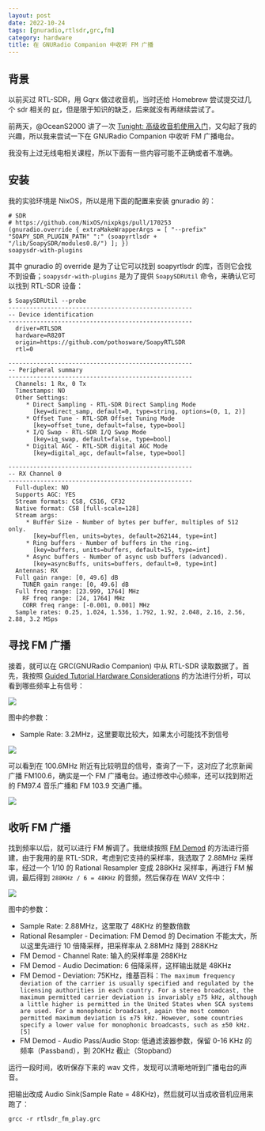 ```yaml
---
layout: post
date: 2022-10-24
tags: [gnuradio,rtlsdr,grc,fm]
category: hardware
title: 在 GNURadio Companion 中收听 FM 广播
---
```


## 背景

以前买过 RTL-SDR，用 Gqrx 做过收音机，当时还给 Homebrew 尝试提交过几个 sdr 相关的 [pr](https://github.com/Homebrew/legacy-homebrew/pulls?q=is%3Apr+author%3Ajiegec+)，但是限于知识的缺乏，后来就没有再继续尝试了。

前两天，@OceanS2000 讲了一次 [Tunight: 高级收音机使用入门](https://tuna.moe/event/2022/hacking-radio/)，又勾起了我的兴趣，所以我来尝试一下在 GNURadio Companion 中收听 FM 广播电台。

我没有上过无线电相关课程，所以下面有一些内容可能不正确或者不准确。

## 安装

我的实验环境是 NixOS，所以是用下面的配置来安装 gnuradio 的：

```
# SDR
# https://github.com/NixOS/nixpkgs/pull/170253
(gnuradio.override { extraMakeWrapperArgs = [ "--prefix" "SOAPY_SDR_PLUGIN_PATH" ":" (soapyrtlsdr + "/lib/SoapySDR/modules0.8/") ]; })
soapysdr-with-plugins
```

其中 gnuradio 的 override 是为了让它可以找到 soapyrtlsdr 的库，否则它会找不到设备；`soapysdr-with-plugins` 是为了提供 `SoapySDRUtil` 命令，来确认它可以找到 RTL-SDR 设备：

```shell
$ SoapySDRUtil --probe
----------------------------------------------------
-- Device identification
----------------------------------------------------
  driver=RTLSDR
  hardware=R820T
  origin=https://github.com/pothosware/SoapyRTLSDR
  rtl=0

----------------------------------------------------
-- Peripheral summary
----------------------------------------------------
  Channels: 1 Rx, 0 Tx
  Timestamps: NO
  Other Settings:
     * Direct Sampling - RTL-SDR Direct Sampling Mode
       [key=direct_samp, default=0, type=string, options=(0, 1, 2)]
     * Offset Tune - RTL-SDR Offset Tuning Mode
       [key=offset_tune, default=false, type=bool]
     * I/Q Swap - RTL-SDR I/Q Swap Mode
       [key=iq_swap, default=false, type=bool]
     * Digital AGC - RTL-SDR digital AGC Mode
       [key=digital_agc, default=false, type=bool]

----------------------------------------------------
-- RX Channel 0
----------------------------------------------------
  Full-duplex: NO
  Supports AGC: YES
  Stream formats: CS8, CS16, CF32
  Native format: CS8 [full-scale=128]
  Stream args:
     * Buffer Size - Number of bytes per buffer, multiples of 512 only.
       [key=bufflen, units=bytes, default=262144, type=int]
     * Ring buffers - Number of buffers in the ring.
       [key=buffers, units=buffers, default=15, type=int]
     * Async buffers - Number of async usb buffers (advanced).
       [key=asyncBuffs, units=buffers, default=0, type=int]
  Antennas: RX
  Full gain range: [0, 49.6] dB
    TUNER gain range: [0, 49.6] dB
  Full freq range: [23.999, 1764] MHz
    RF freq range: [24, 1764] MHz
    CORR freq range: [-0.001, 0.001] MHz
  Sample rates: 0.25, 1.024, 1.536, 1.792, 1.92, 2.048, 2.16, 2.56, 2.88, 3.2 MSps
```

## 寻找 FM 广播

接着，就可以在 GRC(GNURadio Companion) 中从 RTL-SDR 读取数据了。首先，我按照 [Guided Tutorial Hardware Considerations](https://wiki.gnuradio.org/index.php/Guided_Tutorial_Hardware_Considerations) 的方法进行分析，可以看到哪些频率上有信号：

![](/images/rtlsdr-analyze.png)

图中的参数：

- Sample Rate: 3.2MHz，这里要取比较大，如果太小可能找不到信号

![](/images/rtlsdr-analyze-waterfall.png)

可以看到在 100.6MHz 附近有比较明显的信号，查询了一下，这对应了北京新闻广播 FM100.6，确实是一个 FM 广播电台。通过修改中心频率，还可以找到附近的 FM97.4 音乐广播和 FM 103.9 交通广播。

![](/images/rtlsdr-analyze-waterfall-fm974.png)

## 收听 FM 广播

找到频率以后，就可以进行 FM 解调了。我继续按照 [FM Demod](https://wiki.gnuradio.org/index.php/FM_Demod) 的方法进行搭建，由于我用的是 RTL-SDR，考虑到它支持的采样率，我选取了 2.88MHz 采样率，经过一个 1/10 的 Rational Resampler 变成 288KHz 采样率，再进行 FM 解调，最后得到 `288KHz / 6 = 48KHz` 的音频，然后保存在 WAV 文件中：

![](/images/rtlsdr-fm.png)

图中的参数：

- Sample Rate: 2.88MHz，这里取了 48KHz 的整数倍数
- Rational Resampler - Decimation: FM Demod 的 Decimation 不能太大，所以这里先进行 10 倍降采样，把采样率从 2.88MHz 降到 288KHz
- FM Demod - Channel Rate: 输入的采样率是 288KHz
- FM Demod - Audio Decimation: 6 倍降采样，这样输出就是 48KHz
- FM Demod - Deviation: 75KHz，维基百科：`The maximum frequency deviation of the carrier is usually specified and regulated by the licensing authorities in each country. For a stereo broadcast, the maximum permitted carrier deviation is invariably ±75 kHz, although a little higher is permitted in the United States when SCA systems are used. For a monophonic broadcast, again the most common permitted maximum deviation is ±75 kHz. However, some countries specify a lower value for monophonic broadcasts, such as ±50 kHz.[5]`
- FM Demod - Audio Pass/Audio Stop: 低通滤波器参数，保留 0-16 KHz 的频率（Passband），到 20KHz 截止（Stopband）

运行一段时间，收听保存下来的 wav 文件，发现可以清晰地听到广播电台的声音。

把输出改成 Audio Sink(Sample Rate = 48KHz)，然后就可以当成收音机应用来跑了：

```shell
grcc -r rtlsdr_fm_play.grc
```